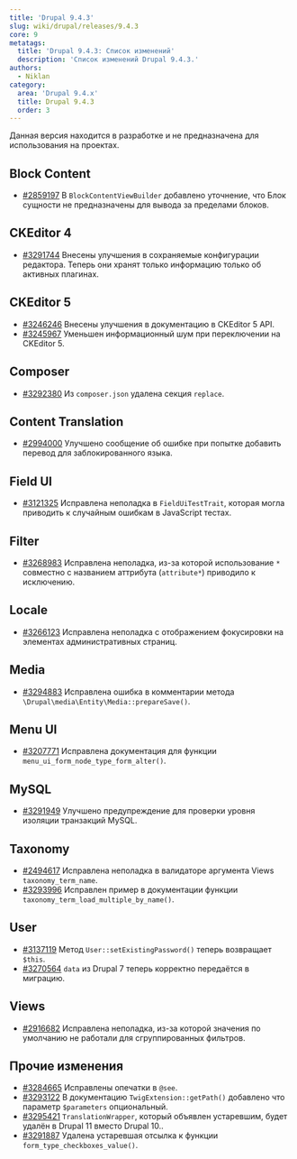 ```yaml
---
title: 'Drupal 9.4.3'
slug: wiki/drupal/releases/9.4.3
core: 9
metatags:
  title: 'Drupal 9.4.3: Список изменений'
  description: 'Список изменений Drupal 9.4.3.'
authors:
  - Niklan
category:
  area: 'Drupal 9.4.x'
  title: Drupal 9.4.3
  order: 3
---
```


<Aside type="warning">

Данная версия находится в разработке и не предназначена для использования на 
проектах.

</Aside>

## Block Content

- [#2859197](https://www.drupal.org/node/2859197) В 
  `BlockContentViewBuilder` добавлено уточнение, что Блок сущности не 
  предназначены для вывода за пределами блоков.

## CKEditor 4

- [#3291744](https://www.drupal.org/node/3291744) Внесены улучшения в
  сохраняемые конфигурации редактора. Теперь они хранят только информацию
  только об активных плагинах.

## CKEditor 5

- [#3246246](https://www.drupal.org/node/3246246) Внесены улучшения в 
  документацию в CKEditor 5 API.
- [#3245967](https://www.drupal.org/node/3245967) Уменьшен информационный 
  шум при переключении на CKEditor 5.

## Composer

- [#3292380](https://www.drupal.org/node/3292380) Из `composer.json` 
  удалена секция `replace`.

## Content Translation

- [#2994000](https://www.drupal.org/node/2994000) Улучшено сообщение об 
  ошибке при попытке добавить перевод для заблокированного языка.

## Field UI

- [#3121325](https://www.drupal.org/node/3121325) Исправлена неполадка в 
  `FieldUiTestTrait`, которая могла приводить к случайным ошибкам в 
  JavaScript тестах.

## Filter

- [#3268983](https://www.drupal.org/node/3268983) Исправлена 
  неполадка, из-за которой использование `*` совместно с названием аттрибута 
  (`attribute*`) приводило к исключению.

## Locale

- [#3266123](https://www.drupal.org/node/3266123) Исправлена неполадка с 
  отображением фокусировки на элементах административных страниц.

## Media

- [#3294883](https://www.drupal.org/node/3294883) Исправлена ошибка в 
  комментарии метода `\Drupal\media\Entity\Media::prepareSave()`.

## Menu UI

- [#3207771](https://www.drupal.org/node/3207771) Исправлена документация 
  для функции `menu_ui_form_node_type_form_alter()`.

## MySQL

- [#3291949](https://www.drupal.org/node/3291949) Улучшено предупреждение 
  для проверки уровня изоляции транзакций MySQL.

## Taxonomy

- [#2494617](https://www.drupal.org/node/2494617) Исправлена неполадка в 
  валидаторе аргумента Views `taxonomy_term_name`. 
- [#3293996](https://www.drupal.org/node/3293996) Исправлен пример в 
  документации функции `taxonomy_term_load_multiple_by_name()`.

## User

- [#3137119](https://www.drupal.org/node/3137119) Метод 
  `User::setExistingPassword()` теперь возвращает `$this`.
- [#3270564](https://www.drupal.org/node/3270564) `data` из Drupal 7 теперь 
  корректно передаётся в миграцию.

## Views

- [#2916682](https://www.drupal.org/node/2916682) Исправлена неполадка, 
  из-за которой значения по умолчанию не работали для сгруппированных фильтров.

## Прочие изменения

- [#3284665](https://www.drupal.org/node/3284665) Исправлены опечатки в `@see`.
- [#3293122](https://www.drupal.org/node/3293122) В документацию 
  `TwigExtension::getPath()` добавлено что параметр `$parameters` опциональный.
- [#3295421](https://www.drupal.org/node/3295421) `TranslationWrapper`, 
  который объявлен устаревшим, будет удалён в Drupal 11 вместо Drupal 10..
- [#3291887](https://www.drupal.org/node/3291887) Удалена устаревшая отсылка 
  к функции `form_type_checkboxes_value()`.